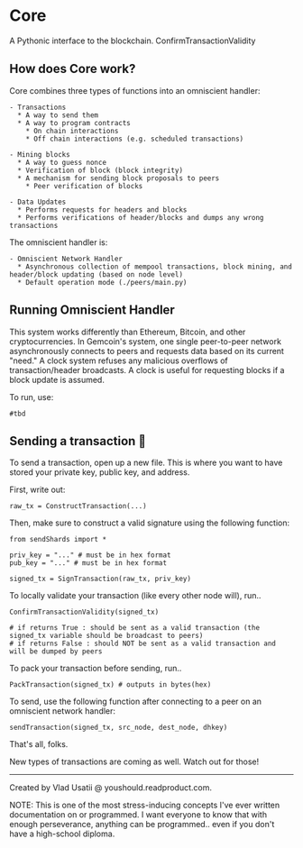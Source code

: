 # Core

A Pythonic interface to the blockchain.
ConfirmTransactionValidity
## How does Core work?

Core combines three types of functions into an omniscient handler:

```
- Transactions
  * A way to send them
  * A way to program contracts
    * On chain interactions
    * Off chain interactions (e.g. scheduled transactions)

- Mining blocks
  * A way to guess nonce
  * Verification of block (block integrity)
  * A mechanism for sending block proposals to peers
    * Peer verification of blocks

- Data Updates
  * Performs requests for headers and blocks
  * Performs verifications of header/blocks and dumps any wrong transactions
```

The omniscient handler is:

```
- Omniscient Network Handler
  * Asynchronous collection of mempool transactions, block mining, and header/block updating (based on node level)
  * Default operation mode (./peers/main.py)
```

## Running Omniscient Handler

This system works differently than Ethereum, Bitcoin, and other cryptocurrencies. In Gemcoin's system, one single peer-to-peer network asynchronously connects to peers and requests data based on its current "need." A clock system refuses any malicious overflows of transaction/header broadcasts. A clock is useful for requesting blocks if a block update is assumed.

To run, use:

```
#tbd
```

## Sending a transaction 📧

To send a transaction, open up a new file. This is where you want to have stored your private key, public key, and address.

First, write out:

```python3
raw_tx = ConstructTransaction(...)
```

Then, make sure to construct a valid signature using the following function:

```python3
from sendShards import *

priv_key = "..." # must be in hex format
pub_key = "..." # must be in hex format

signed_tx = SignTransaction(raw_tx, priv_key)
```

To locally validate your transaction (like every other node will), run..

```python3
ConfirmTransactionValidity(signed_tx)

# if returns True : should be sent as a valid transaction (the signed_tx variable should be broadcast to peers)
# if returns False : should NOT be sent as a valid transaction and will be dumped by peers
```

To pack your transaction before sending, run..

```python3
PackTransaction(signed_tx) # outputs in bytes(hex)
```

To send, use the following function after connecting to a peer on an omniscient network handler:

```python3
sendTransaction(signed_tx, src_node, dest_node, dhkey)
```

That's all, folks.

New types of transactions are coming as well. Watch out for those!

---

Created by Vlad Usatii @ youshould.readproduct.com.


NOTE: This is one of the most stress-inducing concepts I've ever written documentation on or programmed. I want everyone to know that with enough perseverance, anything can be programmed.. even if you don't have a high-school diploma.
